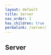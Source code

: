 ```yaml
---
layout: default
title: Server
nav_order: 1
has_children: true
permalink: /server/
---
```


## Server
